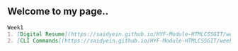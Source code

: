 ## Welcome to my page..

```markdown
Week1
1. [Digital Resume](https://saidyein.github.io/HYF-Module-HTMLCSSGIT/week1).
2. [CLI Commands](https://saidyein.github.io/HYF-Module-HTMLCSSGIT/week1/Answers-to-Questions.txt).
